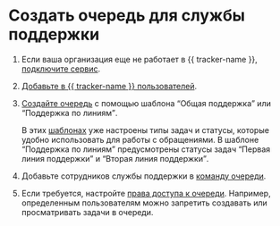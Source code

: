 # Создать очередь для службы поддержки


1. Если ваша организация еще не работает в {{ tracker-name }}, [подключите сервис](enable-tracker.md).

1. [Добавьте в {{ tracker-name }} пользователей](add-users.md).

1. [Создайте очередь](manager/create-queue.md) с помощью шаблона <q>Общая поддержка</q> или <q>Поддержка по линиям</q>.

    В этих [шаблонах](manager/workflows.md) уже настроены типы задач и статусы, которые удобно использовать для работы с обращениями. В шаблоне <q>Поддержка по линиям</q> предусмотрены статусы задач <q>Первая линия поддержки</q> и <q>Вторая линия поддержки</q>.

1. Добавьте сотрудников службы поддержки в [команду очереди](manager/queue-team.md).

1. Если требуется, настройте [права доступа к очереди](manager/queue-access.md). Например, определенным пользователям можно запретить создавать или просматривать задачи в очереди.